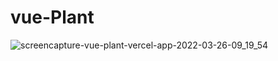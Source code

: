 # vue-Plant 
![screencapture-vue-plant-vercel-app-2022-03-26-09_19_54](https://user-images.githubusercontent.com/90055525/160229336-f9a25899-2fc5-47be-bffd-f7f1647735b1.png)

